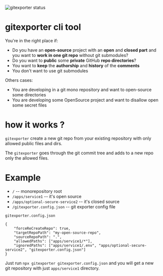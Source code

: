![gitexporter status](https://github.com/open-condo-software/gitexporter/actions/workflows/node.js.yml/badge.svg?branch=master)

# gitexporter cli tool

You're in the right place if:

 - Do you have an **open-source** project with an **open** and **closed part** and you want to **work in one git repo** without git submodules?
 - Do you want to **public** some **private** GitHub **repo directories**?
 - You want to **keep** the **authorship** and **history** of the **comments**
 - You don't want to use git submodules

Others cases:

 - You are developing in a git mono repository and want to open-source some directories
 - You are developing some OpenSource project and want to disallow open some secret files

# how it works ?

`gitexporter` create a new git repo from your existing repository with only allowed public files and dirs.

The `gitexporter` goes through the git commit tree and adds to a new repo only the allowed files.

# Example

 - `/` -- monorepository root
 - `/apps/service1` -- it's open source
 - `/apps/optional-secure-service2` -- it's closed source
 - `/gitexporter.config.json` -- git exporter config file

`gitexporter.config.json`
```
{
    "forceReCreateRepo": true,
    "targetRepoPath": "my-open-source-repo",
    "sourceRepoPath": ".",
    "allowedPaths": ["apps/service1/*"],
    "ignoredPaths": ["apps/service1/.env", "apps/optional-secure-service2", "gitexporter.config.json"]
}
```

Just run `npx gitexporter gitexporter.config.json` and you will get a new git repository with just `apps/service1` directory.
